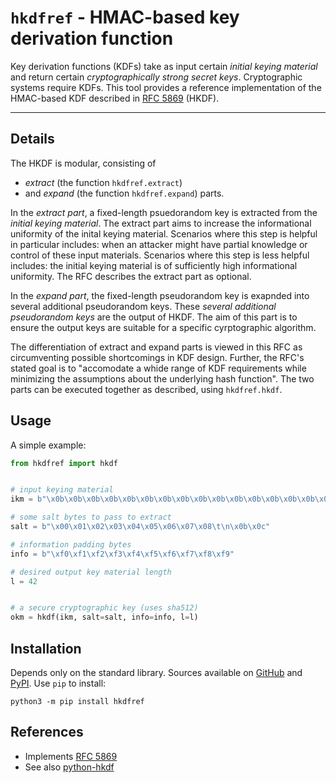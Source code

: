 # `hkdfref` - HMAC-based key derivation function
Key derivation functions (KDFs) take as input certain *initial keying material* and return certain *cryptographically strong secret keys*. Cryptographic systems require KDFs. This tool provides a reference implementation of the HMAC-based KDF described in [RFC 5869](https://datatracker.ietf.org/doc/html/rfc5869) (HKDF).

<hr>

## Details
The HKDF is modular, consisting of
 
 - *extract* (the function `hkdfref.extract`)
 - and *expand* (the function `hkdfref.expand`) parts.
 
In the *extract part*, a fixed-length psuedorandom key is extracted from the *initial keying material*. The extract part aims to increase the informational uniformity of the inital keying material. Scenarios where this step is helpful in particular includes: when an attacker might have partial knowledge or control of these input materials. Scenarios where this step is less helpful includes: the initial keying material is of sufficiently high informational uniformity. The RFC describes the extract part as optional.
 
In the *expand part*, the fixed-length pseudorandom key is exapnded into several additional pseudorandom keys. These *several additional pseudorandom keys* are the output of HKDF. The aim of this part is to ensure the output keys are suitable for a specific cyrptographic algorithm.

The differentiation of extract and expand parts is viewed in this RFC as circumventing possible shortcomings in KDF design. Further, the RFC's stated goal is to "accomodate a whide range of KDF requirements while minimizing the assumptions about the underlying hash function". The two parts can be executed together as described, using `hkdfref.hkdf`.

## Usage
A simple example:
```python
from hkdfref import hkdf


# input keying material
ikm = b"\x0b\x0b\x0b\x0b\x0b\x0b\x0b\x0b\x0b\x0b\x0b\x0b\x0b\x0b\x0b\x0b\x0b\x0b\x0b\x0b\x0b\x0b"

# some salt bytes to pass to extract
salt = b"\x00\x01\x02\x03\x04\x05\x06\x07\x08\t\n\x0b\x0c"

# information padding bytes
info = b"\xf0\xf1\xf2\xf3\xf4\xf5\xf6\xf7\xf8\xf9"

# desired output key material length
l = 42


# a secure cryptographic key (uses sha512)
okm = hkdf(ikm, salt=salt, info=info, l=l)
```

## Installation
Depends only on the standard library. Sources available on [GitHub](https://github.com/wfatherley/hkdfref.git) and [PyPI](). Use `pip` to install:

```python3 -m pip install hkdfref```

## References
 - Implements [RFC 5869](https://datatracker.ietf.org/doc/html/rfc5869)
 - See also [python-hkdf](https://github.com/casebeer/python-hkdf/tree/master)
